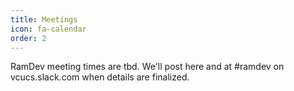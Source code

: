 ```yaml
---
title: Meetings
icon: fa-calendar
order: 2
---
```


<style>
    strong {
        font-weight: 700;
    }
</style>

RamDev meeting times are tbd.
We'll post here and at #ramdev on vcucs.slack.com when details are finalized.
